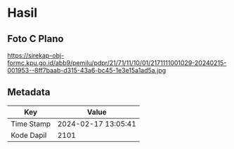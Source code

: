 # Hasil

## Foto C Plano

https://sirekap-obj-formc.kpu.go.id/abb9/pemilu/pdpr/21/71/11/10/01/2171111001029-20240215-001953--8ff7baab-d315-43a6-bc45-1e3e15a1ad5a.jpg


## Metadata

| Key        | Value               |
| ---------- | ------------------- |
| Time Stamp | 2024-02-17 13:05:41 |
| Kode Dapil | 2101                |



